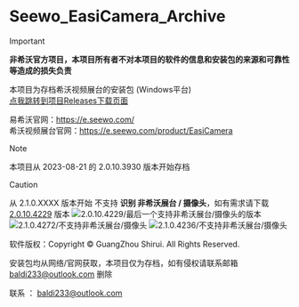 
# Seewo_EasiCamera_Archive
> [!IMPORTANT]
> **非希沃官方项目，本项目所有者不对本项目的软件的信息和安装包的来源和可靠性等造成的损失负责**

本项目为存档希沃视频展台的安装包 (Windows平台)<br/>
[点我跳转到项目Releases下载页面](https://github.com/baldi233/Seewo_EasiCamera_Archive/releases)


易希沃官网：https://e.seewo.com/ <br/>
希沃视频展台官网：https://e.seewo.com/product/EasiCamera

> [!NOTE]
> 本项目从 2023-08-21 的 2.0.10.3930 版本开始存档

> [!CAUTION]
> 从 2.1.0.XXXX 版本开始 不支持 **识别 非希沃展台 / 摄像头**，如有需求请下载 [2.0.10.4229](https://github.com/baldi233/Seewo_EasiCamera_Archive/releases/tag/2.0.10.4229) 版本
>![2.0.10.4229/最后一个支持非希沃展台/摄像头的版本](https://github.com/user-attachments/assets/e2fcc832-3ed6-477d-87fa-390d3927decc)
> ![2.1.0.4272/不支持非希沃展台/摄像头](https://github.com/user-attachments/assets/893fa3de-348c-442c-b7f5-e185bac12ab3)
> ![2.1.0.4236/不支持非希沃展台/摄像头](https://github.com/user-attachments/assets/1183e957-7179-44cd-b8ef-f9e9b6be7218)

软件版权：Copyright ©  GuangZhou Shirui. All Rights Reserved.

安装包均从网络/官网获取，本项目仅为存档，如有侵权请联系邮箱 baldi233@outlook.com 删除

联系 ： baldi233@outlook.com



